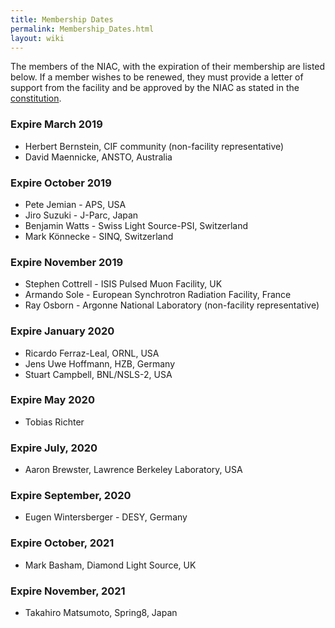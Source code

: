 ```yaml
---
title: Membership Dates
permalink: Membership_Dates.html
layout: wiki
---
```


The members of the NIAC, with the expiration of their membership are
listed below. If a member wishes to be renewed, they must provide a
letter of support from the facility and be approved by the NIAC as
stated in the [constitution](NIAC.html "wikilink").

### Expire March 2019

-   Herbert Bernstein, CIF community (non-facility representative)
-   David Maennicke, ANSTO, Australia

### Expire October 2019

-   Pete Jemian - APS, USA
-   Jiro Suzuki - J-Parc, Japan
-   Benjamin Watts - Swiss Light Source-PSI, Switzerland
-   Mark Könnecke - SINQ, Switzerland

### Expire November 2019

-   Stephen Cottrell - ISIS Pulsed Muon Facility, UK
-   Armando Sole - European Synchrotron Radiation Facility, France
-   Ray Osborn - Argonne National Laboratory (non-facility representative)

### Expire January 2020

-   Ricardo Ferraz-Leal, ORNL, USA
-   Jens Uwe Hoffmann, HZB, Germany
-   Stuart Campbell, BNL/NSLS-2, USA

### Expire May 2020

- Tobias Richter

### Expire July, 2020

-   Aaron Brewster, Lawrence Berkeley Laboratory, USA

### Expire September, 2020

-   Eugen Wintersberger - DESY, Germany

### Expire October, 2021

-   Mark Basham, Diamond Light Source, UK

### Expire November, 2021

-   Takahiro Matsumoto, Spring8, Japan

